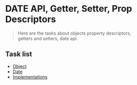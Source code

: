 # DATE API, Getter, Setter, Prop Descriptors
> Here are the tasks about objects property descriptors,  
> getters and setters, date api.

## Task list

- [Object](https://github.com/Vahan11/first_repo/tree/main/lesson-13-17-05-2021/object)
- [Date](https://github.com/Vahan11/first_repo/tree/main/lesson-13-17-05-2021/date)
- [Implementations](https://github.com/Vahan11/first_repo/tree/main/lesson-13-17-05-2021/implementations)
